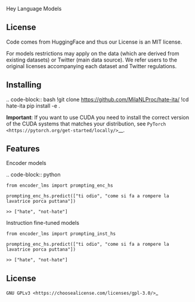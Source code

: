 Hey Language Models

License
-------

Code comes from HuggingFace and thus our License is an MIT license.

For models restrictions may apply on the data (which are derived from existing datasets) or Twitter (main data source). We refer users to the original licenses accompanying each dataset and Twitter regulations.

Installing
----------

.. code-block:: bash
    !git clone https://github.com/MilaNLProc/hate-ita/
    !cd hate-ita
    pip install -e .

**Important**: If you want to use CUDA you need to install the correct version of
the CUDA systems that matches your distribution, see `PyTorch <https://pytorch.org/get-started/locally/>`__.

Features
--------

Encoder models

.. code-block:: python


    from encoder_lms import prompting_enc_hs

    prompting_enc_hs.predict(["ti odio", "come si fa a rompere la lavatrice porca puttana"])

    >> ["hate", "not-hate"]
    
Instruction fine-tuned models

    from encoder_lms import prompting_inst_hs
  
    prompting_enc_hs.predict(["ti odio", "come si fa a rompere la lavatrice porca puttana"])

    >> ["hate", "not-hate"]

License
-------
`GNU GPLv3 <https://choosealicense.com/licenses/gpl-3.0/>`_
